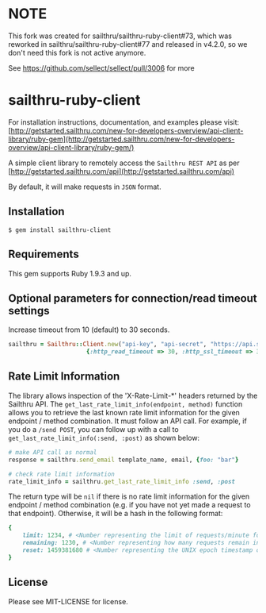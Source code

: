# NOTE
This fork was created for sailthru/sailthru-ruby-client#73, which was reworked in sailthru/sailthru-ruby-client#77 and released in v4.2.0, so we don't need this fork is not active anymore.

See https://github.com/sellect/sellect/pull/3006 for more


# sailthru-ruby-client

For installation instructions, documentation, and examples please visit:
[http://getstarted.sailthru.com/new-for-developers-overview/api-client-library/ruby-gem](http://getstarted.sailthru.com/new-for-developers-overview/api-client-library/ruby-gem/)

A simple client library to remotely access the `Sailthru REST API` as per [http://getstarted.sailthru.com/api](http://getstarted.sailthru.com/api)

By default, it will make requests in `JSON` format.

## Installation

    $ gem install sailthru-client

## Requirements

This gem supports Ruby 1.9.3 and up.

## Optional parameters for connection/read timeout settings

Increase timeout from 10 (default) to 30 seconds.

```ruby
sailthru = Sailthru::Client.new("api-key", "api-secret", "https://api.sailthru.com", nil, nil, 
			          {:http_read_timeout => 30, :http_ssl_timeout => 30, :http_open_timeout => 30})
```

## Rate Limit Information

The library allows inspection of the 'X-Rate-Limit-*' headers returned by the Sailthru API. The `get_last_rate_limit_info(endpoint, method)` function allows you to retrieve the last known rate limit information for the given endpoint / method combination. It must follow an API call. For example, if you do a `/send POST`, you can follow up with a call to `get_last_rate_limit_info(:send, :post)` as shown below:

``` ruby
# make API call as normal
response = sailthru.send_email template_name, email, {foo: "bar"}

# check rate limit information
rate_limit_info = sailthru.get_last_rate_limit_info :send, :post
```

The return type will be `nil` if there is no rate limit information for the given endpoint / method combination (e.g. if you have not yet made a request to that endpoint). Otherwise, it will be a hash in the following format:

``` ruby
{
    limit: 1234, # <Number representing the limit of requests/minute for this action / method combination>
    remaining: 1230, # <Number representing how many requests remain in the current minute>
    reset: 1459381680 # <Number representing the UNIX epoch timestamp of when the next minute starts, and when the rate limit resets>
}
```

## License

Please see MIT-LICENSE for license.
